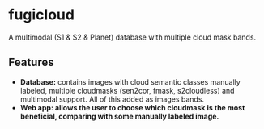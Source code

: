 # fugicloud
A multimodal (S1 & S2 & Planet) database with multiple cloud mask bands.

## Features
<ul>
  <li><strong>Database:</strong> contains images with cloud semantic classes manually labeled, multiple cloudmasks (sen2cor, fmask, s2cloudless) and multimodal support. All of this added as images bands.</li>
  <li><strong>Web app:<strong> allows the user to choose which cloudmask is the most beneficial, comparing with some manually labeled image.</li>
</ul>

